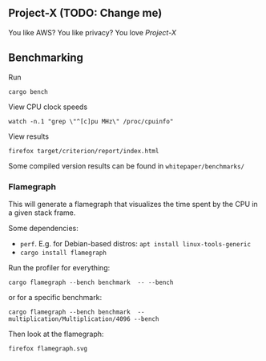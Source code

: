 ## Project-X (TODO: Change me)

You like AWS?
You like privacy?
You love _Project-X_

## Benchmarking

Run
```
cargo bench
```

View CPU clock speeds
```
watch -n.1 "grep \"^[c]pu MHz\" /proc/cpuinfo"
```

View results
```
firefox target/criterion/report/index.html
```

Some compiled version results can be found in `whitepaper/benchmarks/`

### Flamegraph

This will generate a flamegraph that visualizes the time spent by the CPU in a given stack frame.

Some dependencies:

- `perf`. E.g. for Debian-based distros: `apt install linux-tools-generic`
- `cargo install flamegraph`

Run the profiler for everything:
```
cargo flamegraph --bench benchmark  -- --bench
```

or for a specific benchmark:
```
cargo flamegraph --bench benchmark  -- multiplication/Multiplication/4096 --bench
```

Then look at the flamegraph:
```
firefox flamegraph.svg
```
